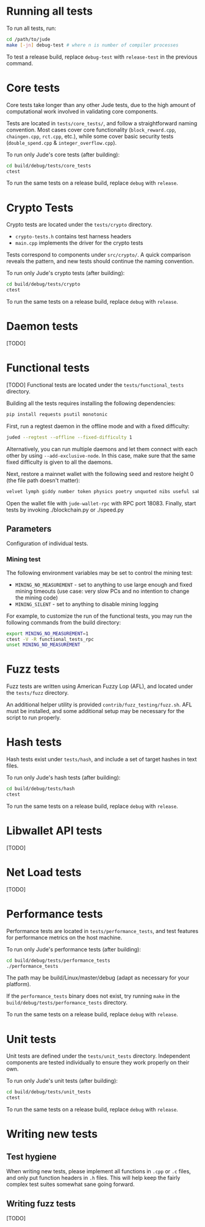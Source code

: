 # Running all tests

To run all tests, run:

```bash
cd /path/to/jude
make [-jn] debug-test # where n is number of compiler processes
```

To test a release build, replace `debug-test` with `release-test` in the previous command.

# Core tests

Core tests take longer than any other Jude tests, due to the high amount of computational work involved in validating core components.

Tests are located in `tests/core_tests/`, and follow a straightforward naming convention. Most cases cover core functionality (`block_reward.cpp`, `chaingen.cpp`, `rct.cpp`, etc.), while some cover basic security tests (`double_spend.cpp` & `integer_overflow.cpp`).

To run only Jude's core tests (after building):

```bash
cd build/debug/tests/core_tests
ctest
```

To run the same tests on a release build, replace `debug` with `release`.


# Crypto Tests

Crypto tests are located under the `tests/crypto` directory.

- `crypto-tests.h` contains test harness headers
- `main.cpp` implements the driver for the crypto tests

Tests correspond to components under `src/crypto/`. A quick comparison reveals the pattern, and new tests should continue the naming convention.

To run only Jude's crypto tests (after building):

```bash
cd build/debug/tests/crypto
ctest
```

To run the same tests on a release build, replace `debug` with `release`.

# Daemon tests

[TODO]

# Functional tests

[TODO]
Functional tests are located under the `tests/functional_tests` directory.

Building all the tests requires installing the following dependencies:
```bash
pip install requests psutil monotonic
```

First, run a regtest daemon in the offline mode and with a fixed difficulty:
```bash
juded --regtest --offline --fixed-difficulty 1
```
Alternatively, you can run multiple daemons and let them connect with each other by using `--add-exclusive-node`. In this case, make sure that the same fixed difficulty is given to all the daemons.

Next, restore a mainnet wallet with the following seed and restore height 0 (the file path doesn't matter):
```bash
velvet lymph giddy number token physics poetry unquoted nibs useful sabotage limits benches lifestyle eden nitrogen anvil fewest avoid batch vials washing fences goat unquoted
```

Open the wallet file with `jude-wallet-rpc` with RPC port 18083. Finally, start tests by invoking ./blockchain.py or ./speed.py

## Parameters

Configuration of individual tests.

### Mining test

The following environment variables may be set to control the mining test:

- `MINING_NO_MEASUREMENT` - set to anything to use large enough and fixed mining timeouts (use case: very slow PCs and no intention to change the mining code)
- `MINING_SILENT`         - set to anything to disable mining logging

For example, to customize the run of the functional tests, you may run the following commands from the build directory:

```bash
export MINING_NO_MEASUREMENT=1
ctest -V -R functional_tests_rpc
unset MINING_NO_MEASUREMENT
```

# Fuzz tests

Fuzz tests are written using American Fuzzy Lop (AFL), and located under the `tests/fuzz` directory.

An additional helper utility is provided `contrib/fuzz_testing/fuzz.sh`. AFL must be installed, and some additional setup may be necessary for the script to run properly.

# Hash tests

Hash tests exist under `tests/hash`, and include a set of target hashes in text files.

To run only Jude's hash tests (after building):

```bash
cd build/debug/tests/hash
ctest
```

To run the same tests on a release build, replace `debug` with `release`.

# Libwallet API tests

[TODO]

# Net Load tests

[TODO]

# Performance tests

Performance tests are located in `tests/performance_tests`, and test features for performance metrics on the host machine.

To run only Jude's performance tests (after building):

```bash
cd build/debug/tests/performance_tests
./performance_tests
```

The path may be build/Linux/master/debug (adapt as necessary for your platform).

If the `performance_tests` binary does not exist, try running `make` in the `build/debug/tests/performance_tests` directory.

To run the same tests on a release build, replace `debug` with `release`.

# Unit tests

Unit tests are defined under the `tests/unit_tests` directory. Independent components are tested individually to ensure they work properly on their own.

To run only Jude's unit tests (after building):

```bash
cd build/debug/tests/unit_tests
ctest
```

To run the same tests on a release build, replace `debug` with `release`.

# Writing new tests

## Test hygiene

When writing new tests, please implement all functions in `.cpp` or `.c` files, and only put function headers in `.h` files. This will help keep the fairly complex test suites somewhat sane going forward.

## Writing fuzz tests

[TODO]
